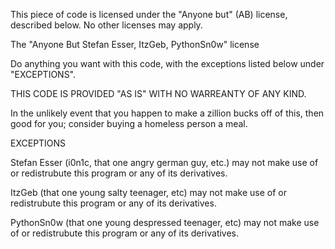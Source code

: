 This piece of code is licensed under the "Anyone but" (AB) license, described below. No other licenses may apply.

The "Anyone But Stefan Esser, ItzGeb, PythonSn0w" license

Do anything you want with this code, with the exceptions listed below under "EXCEPTIONS".

THIS CODE IS PROVIDED "AS IS" WITH NO WARREANTY OF ANY KIND.

In the unlikely event that you happen to make a zillion bucks off of this, then good for you; consider buying a homeless person a meal.

EXCEPTIONS

Stefan Esser (i0n1c, that one angry german guy, etc.) may not make use of or redistrubute this program or any of its derivatives.

ItzGeb (that one young salty teenager, etc) may not make use of or redistrubute this program or any of its derivatives.

PythonSn0w (that one young despressed teenager, etc) may not make use of or redistrubute this program or any of its derivatives.
